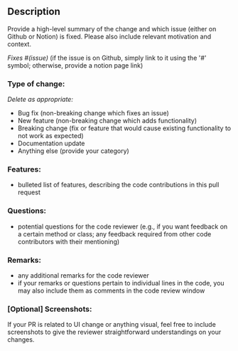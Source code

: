 ## Description

Provide a high-level summary of the change and which issue (either on Github or Notion) is fixed. Please also include relevant motivation and context.

_Fixes #(issue)_ (if the issue is on Github, simply link to it using the '#' symbol; otherwise, provide a notion page link)

### Type of change:
*Delete as appropriate:*
- Bug fix (non-breaking change which fixes an issue)
- New feature (non-breaking change which adds functionality)
- Breaking change (fix or feature that would cause existing functionality to not work as expected)
- Documentation update
- Anything else (provide your category)


### Features: 
- bulleted list of features, describing the code contributions in this pull request

### Questions: 
- potential questions for the code reviewer (e.g., if you want feedback on a certain method or class; any feedback required from other code contributors with their mentioning)

### Remarks: 
- any additional remarks for the code reviewer
- if your remarks or questions pertain to individual lines in the code, you may also include them as comments in the code review window

### [Optional] Screenshots:
If your PR is related to UI change or anything visual, feel free to include screenshots to give the reviewer straightforward understandings on your changes.
